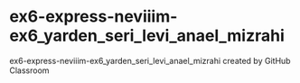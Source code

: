 # ex6-express-neviiim-ex6_yarden_seri_levi_anael_mizrahi
ex6-express-neviiim-ex6_yarden_seri_levi_anael_mizrahi created by GitHub Classroom

